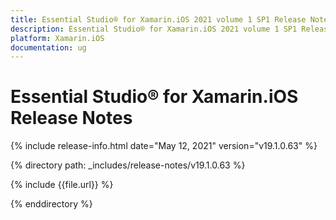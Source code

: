 ```yaml
---
title: Essential Studio® for Xamarin.iOS 2021 volume 1 SP1 Release Notes  
description: Essential Studio® for Xamarin.iOS 2021 volume 1 SP1 Release Notes  
platform: Xamarin.iOS
documentation: ug
---
```


# Essential Studio® for Xamarin.iOS  Release Notes  

{% include release-info.html date="May 12, 2021"  version="v19.1.0.63" %} 


{% directory path: _includes/release-notes/v19.1.0.63 %}

{% include {{file.url}} %}

{% enddirectory %}